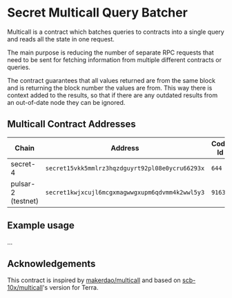 # Secret Multicall Query Batcher

Multicall is a contract which batches queries to contracts into a single query and reads all the state in one request.

The main purpose is reducing the number of separate RPC requests that need to be sent for fetching information from multiple different contracts or queries.

The contract guarantees that all values returned are from the same block and is returning the block number the values are from. This way there is context added to the results, so that if there are any outdated results from an out-of-date node they can be ignored.

## Multicall Contract Addresses

| Chain              | Address                                         | Code Id | Code Hash                                                          |
| ------------------ | ----------------------------------------------- | ------- | ------------------------------------------------------------------ |
| secret-4           | `secret15vkk5mmlrz3hqzdguyrt92pl08e0ycru66293x` | `644`   | `9edf2196a1edc0988ee3c61f5f1d23cd8cf7b1e4b77f2101d2de3b00513d7f86` |
| pulsar-2 (testnet) | `secret1kwjxcujl6mcgxmagwwgxupm6qdvmm4k2wwl5y3` | `9163`  | `9edf2196a1edc0988ee3c61f5f1d23cd8cf7b1e4b77f2101d2de3b00513d7f86` |

## Example usage

...

## Acknowledgements

This contract is inspired by [makerdao/multicall](https://github.com/makerdao/multicall) and based on [scb-10x/multicall](https://github.com/scb-10x/multicall)'s version for Terra.